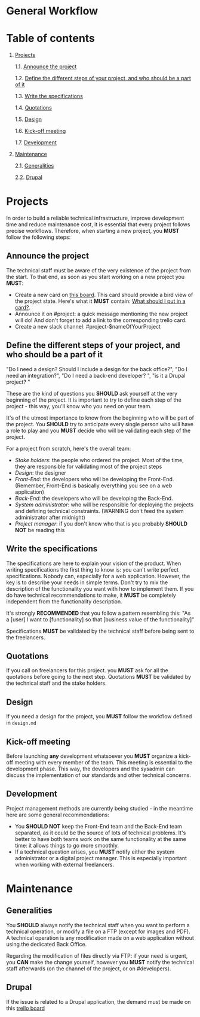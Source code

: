 General Workflow
=

# Table of contents

1. [Projects](#projects)

    1.1. [Announce the project](#announce-the-project)
    
    1.2. [Define the different steps of your project, and who should be a part of it](#define-the-different-steps-of-your-project-and-who-should-be-a-part-of-it)
    
    1.3. [Write the specifications](#write-the-specifications)
    
    1.4. [Quotations](#quotations)
    
    1.5. [Design](#design)
    
    1.6. [Kick-off meeting](#kick-off-meeting)
    
    1.7. [Development](#development)
    
2. [Maintenance](#maintenance)
    
    2.1. [Generalities](#generalities)
    
    2.2. [Drupal](#drupal)

# Projects

In order to build a reliable technical infrastructure, improve development time and reduce maintenance cost, it is essential that every project follows precise workflows. Therefore, when starting a new project, you **MUST** follow the following steps:

## Announce the project

The technical staff must be aware of the very existence of the project from the start. To that end, as soon as you start working on a new project you **MUST**:
 - Create a new card on [this board](https://trello.com/b/EI6byZd7). This card should provide a bird view of the project state. Here's what it **MUST** contain: [What should I put in a card?](https://trello.com/c/TiFmB8VC).
 - Announce it on #project: a quick message mentioning the new project will do! And don't forget to add a link to the corresponding trello card.
 - Create a new slack channel: #project-$nameOfYourProject

## Define the different steps of your project, and who should be a part of it

"Do I need a design? Should I include a design for the back office?",
"Do I need an integration?",
"Do I need a back-end developer? ", "is it a Drupal project? "

These are the kind of questions you **SHOULD** ask yourself at the very beginning of the project. It is important to try to define each step of the project - this way, you'll know who you need on your team.

It's of the utmost importance to know from the beginning who will be part of the project. You **SHOULD** try to anticipate every single person who will have a role to play and you **MUST** decide who will be validating each step of the project.

For a project from scratch, here's the overall team:

- *Stake holders*: the people who ordered the project. Most of the time, they are responsible for validating most of the project steps
- *Design*: the designer
- *Front-End*: the developers who will be developing the Front-End. (Remember, Front-End is basically everything you see on a web application)
- *Back-End*: the developers who will be developing the Back-End.
- *System administrator*: who will be responsible for deploying the projects and defining technical constraints. (WARNING don't feed the system administrator after midnight)
- *Project manager*: if you don't know who that is you probably **SHOULD NOT** be reading this

## Write the specifications

The specifications are here to explain your vision of the product.
When writing specifications the first thing to know is: you can't write perfect specifications. Nobody can, especially for a web application. However, the key is to describe your needs in simple terms. Don't try to mix the description of the functionality you want with how to implement them. If you do have technical recommendations to make, it **MUST** be completely independent from the functionality description.

It's strongly **RECOMMENDED** that you follow a pattern resembling this:
"As a \[user\] I want to \[functionality\] so that \[business value of the functionality\]"

Specifications **MUST** be validated by the technical staff before being sent to the freelancers.

## Quotations

If you call on freelancers for this project. you **MUST** ask for all the quotations before going to the next step. Quotations **MUST** be validated by the technical staff and the stake holders.

## Design

If you need a design for the project, you **MUST** follow the workflow defined in `design.md`

## Kick-off meeting

Before launching **any** development whatsoever you **MUST** organize a kick-off meeting with every member of the team. This meeting is essential to the development phase. This way, the developers and the sysadmin can discuss the implementation of our standards and other technical concerns.

## Development

Project management methods are currently being studied - in the meantime here are some general recommendations:
 - You **SHOULD NOT** keep the Front-End team and the Back-End team separated, as it could be the source of lots of technical problems. It's better to have both teams work on the same functionality at the same time: it allows things to go more smoothly.
 - If a technical question arises, you **MUST** notify either the system administrator or a digital project manager. This is especially important when working with external freelancers.

# Maintenance

## Generalities

You **SHOULD** always notify the technical staff when you want to perform a technical operation, or modify a file on a FTP (except for images and PDF). A technical operation is any modification made on a web application without using the dedicated Back Office.

Regarding the modification of files directly via FTP: if your need is urgent, you **CAN** make the change yourself, however you **MUST** notify the technical staff afterwards (on the channel of the project, or on #developers).

## Drupal

If the issue is related to a Drupal application, the demand must be made on this [trello board](https://trello.com/b/0DuIl19x)
